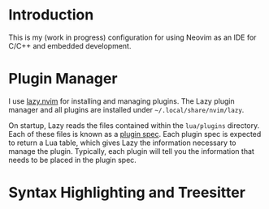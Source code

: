 # Introduction

This is my (work in progress) configuration for using Neovim as an IDE for C/C++ and embedded development.

# Plugin Manager

I use [lazy.nvim](https://github.com/folke/lazy.nvim) for installing and managing plugins. The Lazy plugin manager and all plugins are installed under `~/.local/share/nvim/lazy`.

On startup, Lazy reads the files contained within the `lua/plugins` directory. Each of these files is known as a [plugin spec](https://lazy.folke.io/spec). Each plugin spec is expected to return a Lua table, which gives Lazy the information necessary to manage the plugin. Typically, each plugin will tell you the information that needs to be placed in the plugin spec.

# Syntax Highlighting and Treesitter


